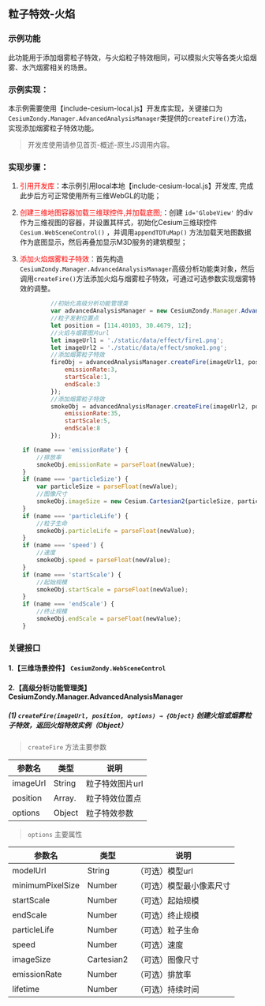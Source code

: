 ## 粒子特效-火焰

### 示例功能

此功能用于添加烟雾粒子特效，与火焰粒子特效相同，可以模拟火灾等各类火焰烟雾、水汽烟雾相关的场景。

### 示例实现：

本示例需要使用【include-cesium-local.js】开发库实现，关键接口为`CesiumZondy.Manager.AdvancedAnalysisManager`类提供的`createFire()`方法，实现添加烟雾粒子特效功能。

>开发库使用请参见首页-概述-原生JS调用内容。

### 实现步骤：

1. <font color=red>引用开发库</font>：本示例引用local本地【include-cesium-local.js】开发库, 完成此步后方可正常使用所有三维WebGL的功能；

2. <font color=red>创建三维地图容器加载三维球控件,并加载底图;</font>：创建 `id='GlobeView'` 的div作为三维视图的容器，并设置其样式，初始化Cesium三维球控件 `Cesium.WebSceneControl()` ，并调用`appendTDTuMap()` 方法加载天地图数据作为底图显示，然后再叠加显示M3D服务的建筑模型；


3. <font color=red>添加火焰烟雾粒子特效</font>：首先构造`CesiumZondy.Manager.AdvancedAnalysisManager`高级分析功能类对象，然后调用`createFire()`方法添加火焰与烟雾粒子特效，可通过可选参数实现烟雾特效的调整。

``` Javascript
            //初始化高级分析功能管理类
            var advancedAnalysisManager = new CesiumZondy.Manager.AdvancedAnalysisManager({ viewer: webGlobe.viewer });
            //粒子发射位置点
            let position = [114.40103, 30.4679, 12];
            //火焰与烟雾图片url
            let imageUrl1 = './static/data/effect/fire1.png';
            let imageUrl2 = './static/data/effect/smoke1.png';          
            //添加烟雾粒子特效
            fireObj = advancedAnalysisManager.createFire(imageUrl1, position,{
                emissionRate:3,
                startScale:1,
                endScale:3
            });
            //添加烟雾粒子特效
            smokeObj = advancedAnalysisManager.createFire(imageUrl2, position,{
                emissionRate:35,
                startScale:5,
                endScale:8
            });

```
``` Javascript
    if (name === 'emissionRate') {
        //排放率
        smokeObj.emissionRate = parseFloat(newValue);
    }
    if (name === 'particleSize') {
        var particleSize = parseFloat(newValue);
        //图像尺寸
        smokeObj.imageSize = new Cesium.Cartesian2(particleSize, particleSize);
    }
    if (name === 'particleLife') {
        //粒子生命
        smokeObj.particleLife = parseFloat(newValue);
    }
    if (name === 'speed') {
        //速度
        smokeObj.speed = parseFloat(newValue);
    }
    if (name === 'startScale') {
        //起始规模
        smokeObj.startScale = parseFloat(newValue);
    }
    if (name === 'endScale') {
        //终止规模
        smokeObj.endScale = parseFloat(newValue);
    }
```

### 关键接口

#### 1.【三维场景控件】 `CesiumZondy.WebSceneControl` 

#### 2.【高级分析功能管理类】 CesiumZondy.Manager.AdvancedAnalysisManager

##### (1) `createFire(imageUrl, position, options) → {Object}` 创建火焰或烟雾粒子特效，返回火焰特效实例（Object）

> `createFire` 方法主要参数

|参数名|类型|说明|
|-|-|-|
|imageUrl|String |粒子特效图片url|
|position|Array.<Number> |粒子特效位置点|
|options|Object|粒子特效参数|

> `options` 主要属性

|参数名|类型|说明|
|-|-|-|
|modelUrl|String|（可选）模型url|
|minimumPixelSize|Number|（可选）模型最小像素尺寸|
|startScale|Number|（可选）起始规模|
|endScale|Number|（可选）终止规模|
|particleLife|Number|（可选）粒子生命|
|speed|Number|（可选）速度|
|imageSize|Cartesian2 |（可选）图像尺寸|
|emissionRate|Number|（可选）排放率|
|lifetime|Number|（可选）持续时间|
